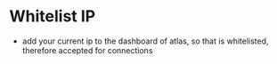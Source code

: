 # Whitelist IP
- add your current ip to the dashboard of atlas, so that is whitelisted, therefore accepted for connections

